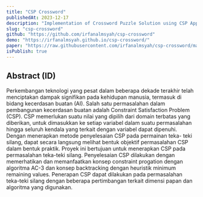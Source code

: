 ```yaml
---
title: "CSP Crossword"
publishedAt: 2023-12-17
description: "Implementation of Crossword Puzzle Solution using CSP Approach"
slug: "csp-crossword"
github: "https://github.com/irfanalmsyah/csp-crossword"
demo: "https://irfanalmsyah.github.io/csp-crossword/"
paper: "https://raw.githubusercontent.com/irfanalmsyah/csp-crossword/main/paper.pdf"
isPublish: true
---
```


## Abstract (ID)
Perkembangan teknologi yang pesat dalam beberapa dekade terakhir telah menciptakan dampak signifikan pada kehidupan manusia, termasuk di bidang kecerdasan buatan (AI). Salah satu permasalahan dalam pembangunan kecerdasan buatan adalah Constraint Satisfaction Problem (CSP). CSP memerlukan suatu nilai yang dipilih dari domain terbatas yang diberikan, untuk dimasukkan ke setiap variabel dalam suatu permasalahan hingga seluruh kendala yang terkait dengan variabel dapat dipenuhi. Dengan menerapkan metode penyelesaian CSP pada permainan teka- teki silang, dapat secara langsung melihat bentuk objektif permasalahan CSP dalam bentuk praktik. Proyek ini bertujuan untuk menerapkan CSP pada permasalahan teka-teki silang. Penyelesaian CSP dilakukan dengan memerhatikan dan memanfaatkan konsep constraint progation dengan algoritma AC-3 dan konsep backtracking dengan heuristik minimum remaining values. Penerapan CSP dapat dilakukan pada permasalahan teka-teki silang dengan beberapa pertimbangan terkait dimensi papan dan algoritma yang digunakan.